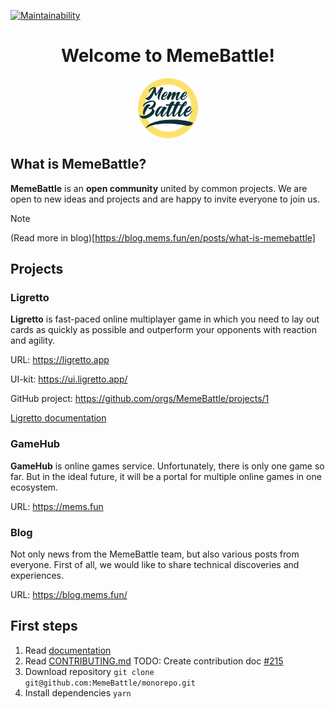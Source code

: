 [![Maintainability](https://api.codeclimate.com/v1/badges/87e9a6dd862ad81868c3/maintainability)](https://codeclimate.com/github/MemeBattle/monorepo/maintainability)

<div align="center">
  <h1 align="center">Welcome to MemeBattle!</h1>
  <img align="center" src="./docs/assets/memebattle-logo.svg" height="96" />
</div>

## What is MemeBattle?
**MemeBattle** is an <b>open community</b> united by common projects.
We are open to new ideas and projects and are happy to invite everyone to join us.

> [!NOTE]
> (Read more in blog)[https://blog.mems.fun/en/posts/what-is-memebattle]

## Projects

### Ligretto

**Ligretto** is fast-paced online multiplayer game in which you need to lay out cards as quickly as possible and outperform your opponents with reaction and agility.

URL: https://ligretto.app

UI-kit: https://ui.ligretto.app/

GitHub project: https://github.com/orgs/MemeBattle/projects/1

[Ligretto documentation](./docs/ligretto.md)

### GameHub

**GameHub** is online games service. Unfortunately, there is only one game so far. But in the ideal future, it will be a portal for multiple online games in one ecosystem.

URL: https://mems.fun

### Blog

Not only news from the MemeBattle team, but also various posts from everyone.
First of all, we would like to share technical discoveries and experiences.

URL: https://blog.mems.fun/

## First steps
1. Read [documentation](./docs)
2. Read [CONTRIBUTING.md](CONTRIBUTING.md) TODO: Create contribution doc [#215](https://github.com/MemeBattle/monorepo/issues/215)
3. Download repository `git clone git@github.com:MemeBattle/monorepo.git`
4. Install dependencies `yarn`

